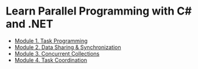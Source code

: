 # Learn Parallel Programming with C# and .NET

* [Module 1. Task Programming](Module_01.md)
* [Module 2. Data Sharing & Synchronization](Module_02.md)
* [Module 3. Concurrent Collections](Module_03.md)
* [Module 4. Task Coordination](Module_04.md)
